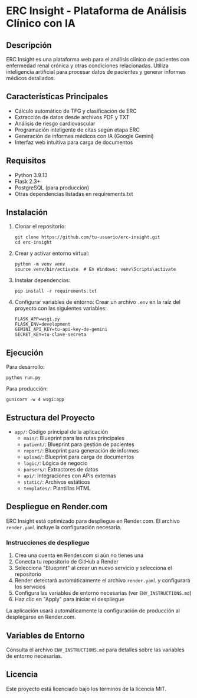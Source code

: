 # ERC Insight - Plataforma de Análisis Clínico con IA

## Descripción

ERC Insight es una plataforma web para el análisis clínico de pacientes con enfermedad renal crónica y otras condiciones relacionadas. Utiliza inteligencia artificial para procesar datos de pacientes y generar informes médicos detallados.

## Características Principales

- Cálculo automático de TFG y clasificación de ERC
- Extracción de datos desde archivos PDF y TXT
- Análisis de riesgo cardiovascular
- Programación inteligente de citas según etapa ERC
- Generación de informes médicos con IA (Google Gemini)
- Interfaz web intuitiva para carga de documentos

## Requisitos

- Python 3.9.13
- Flask 2.3+
- PostgreSQL (para producción)
- Otras dependencias listadas en requirements.txt

## Instalación

1. Clonar el repositorio:
   ```
   git clone https://github.com/tu-usuario/erc-insight.git
   cd erc-insight
   ```

2. Crear y activar entorno virtual:
   ```
   python -m venv venv
   source venv/bin/activate  # En Windows: venv\Scripts\activate
   ```

3. Instalar dependencias:
   ```
   pip install -r requirements.txt
   ```

4. Configurar variables de entorno:
   Crear un archivo `.env` en la raíz del proyecto con las siguientes variables:
   ```
   FLASK_APP=wsgi.py
   FLASK_ENV=development
   GEMINI_API_KEY=tu-api-key-de-gemini
   SECRET_KEY=tu-clave-secreta
   ```

## Ejecución

Para desarrollo:
```
python run.py
```

Para producción:
```
gunicorn -w 4 wsgi:app
```

## Estructura del Proyecto

- `app/`: Código principal de la aplicación
  - `main/`: Blueprint para las rutas principales
  - `patient/`: Blueprint para gestión de pacientes
  - `report/`: Blueprint para generación de informes
  - `upload/`: Blueprint para carga de documentos
  - `logic/`: Lógica de negocio
  - `parsers/`: Extractores de datos
  - `api/`: Integraciones con APIs externas
  - `static/`: Archivos estáticos
  - `templates/`: Plantillas HTML

## Despliegue en Render.com

ERC Insight está optimizado para despliegue en Render.com. El archivo `render.yaml` incluye la configuración necesaria.

### Instrucciones de despliegue

1. Crea una cuenta en Render.com si aún no tienes una
2. Conecta tu repositorio de GitHub a Render
3. Selecciona "Blueprint" al crear un nuevo servicio y selecciona el repositorio
4. Render detectará automáticamente el archivo `render.yaml` y configurará los servicios
5. Configura las variables de entorno necesarias (ver `ENV_INSTRUCTIONS.md`)
6. Haz clic en "Apply" para iniciar el despliegue

La aplicación usará automáticamente la configuración de producción al desplegarse en Render.com.

## Variables de Entorno

Consulta el archivo `ENV_INSTRUCTIONS.md` para detalles sobre las variables de entorno necesarias.

## Licencia

Este proyecto está licenciado bajo los términos de la licencia MIT.
